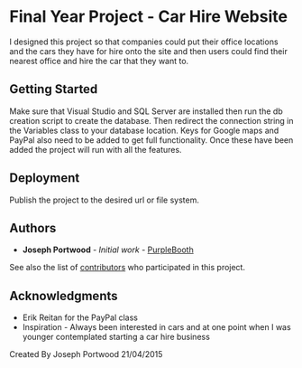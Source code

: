 # Final Year Project - Car Hire Website

I designed this project so that companies could put their office locations and the cars they have for hire onto the site and then users could find their nearest office and hire the car that they want to.

## Getting Started

Make sure that Visual Studio and SQL Server are installed then run the db creation script to create the database. Then redirect the connection string in the Variables class to your database location. Keys for Google maps and PayPal also need to be added to get full functionality. Once these have been added the project will run with all the features.

## Deployment

Publish the project to the desired url or file system.

## Authors

* **Joseph Portwood** - *Initial work* - [PurpleBooth](https://github.com/PurpleBooth)

See also the list of [contributors](https://github.com/your/project/contributors) who participated in this project.

## Acknowledgments

* Erik Reitan for the PayPal class
* Inspiration - Always been interested in cars and at one point when I was younger contemplated starting a car hire business

Created By Joseph Portwood 21/04/2015